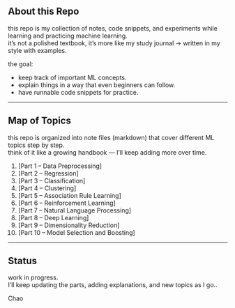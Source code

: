 ## About this Repo  

this repo is my collection of notes, code snippets, and experiments while learning and practicing machine learning.  
it’s not a polished textbook, it’s more like my study journal → written in my style with examples.  

the goal:  
- keep track of important ML concepts.  
- explain things in a way that even beginners can follow.  
- have runnable code snippets for practice.  

---

## Map of Topics  

this repo is organized into note files (markdown) that cover different ML topics step by step.  
think of it like a growing handbook — I’ll keep adding more over time.  

1. [Part 1 – Data Preprocessing] 
2. [Part 2 – Regression] 
3. [Part 3 – Classification]
4. [Part 4 – Clustering]
5. [Part 5 – Association Rule Learning] 
6. [Part 6 – Reinforcement Learning]
7. [Part 7 – Natural Language Processing]  
8. [Part 8 – Deep Learning]  
9. [Part 9 – Dimensionality Reduction] 
10. [Part 10 – Model Selection and Boosting] 

---

## Status  

work in progress.  
I’ll keep updating the parts, adding explanations, and new topics as I go..
 
 Chao
